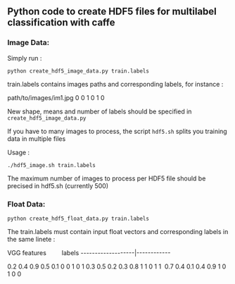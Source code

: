 ## Python code to create HDF5 files for multilabel classification with caffe


### Image Data:

Simply run :

```
python create_hdf5_image_data.py train.labels
```

train.labels contains images paths and corresponding labels, for instance :

path/to/images/im1.jpg 0 0 1 0 1 0

New shape, means and number of labels should be specified in ```create_hdf5_image_data.py```

If you have to many images to process, the script ```hdf5.sh``` splits you training data in multiple files

Usage :

```
./hdf5_image.sh train.labels
```

The maximum number of images to process per HDF5 file should be precised in hdf5.sh (currently 500)

### Float Data:

```
python create_hdf5_float_data.py train.labels
```

The train.labels must contain input float vectors and corresponding labels in the same linete   :

VGG features           labels
-------------------|------------ 

0.2 0.4 0.9 0.5 0.1 0 0 1 0 1
0.3 0.5 0.2 0.3 0.8 1 1 0 1 1 
0.7 0.4 0.1 0.4 0.9 1 0 1 0 0 